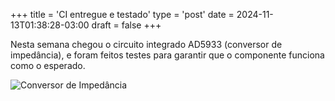 +++
title = 'CI entregue e testado'
type = 'post'
date = 2024-11-13T01:38:28-03:00
draft = false
+++

Nesta semana chegou o circuito integrado AD5933 (conversor de impedância), e foram feitos testes para garantir que o componente funciona como o esperado.

![Conversor de Impedância](/static/ad5933.jpeg)
